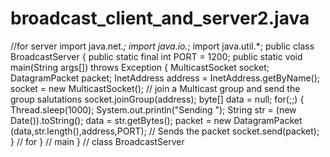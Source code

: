 # broadcast_client_and_server2.java
//for server
import java.net.*; 
import java.io.*; 
import java.util.*; 
public class BroadcastServer
{ 
public static final int PORT = 1200; 
public static void main(String args[]) throws Exception
{ 
MulticastSocket socket; 
DatagramPacket packet; 
InetAddress address = InetAddress.getByName(); 
socket = new MulticastSocket(); 
// join a Multicast group and send the group salutations 
socket.joinGroup(address); 
byte[] data = null; 
for(;;)
{ 
 Thread.sleep(1000); 
 System.out.println("Sending "); 
 String str = (new Date()).toString(); 
 data = str.getBytes(); 
 packet = new DatagramPacket (data,str.length(),address,PORT);
 // Sends the packet 
socket.send(packet); 
 } 
 // for 
 } 
 // main 
 } // class BroadcastServer
